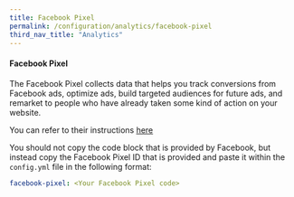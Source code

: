 ```yaml
---
title: Facebook Pixel
permalink: /configuration/analytics/facebook-pixel
third_nav_title: "Analytics"
---
```

#### Facebook Pixel
The Facebook Pixel collects data that helps you track conversions from Facebook ads, optimize ads, build targeted audiences for future ads, and remarket to people who have already taken some kind of action on your website.

You can refer to their instructions [here](https://www.facebook.com/business/help/952192354843755?id=1205376682832142)

You should not copy the code block that is provided by Facebook, but instead copy the Facebook Pixel ID that is provided and paste it within the `config.yml` file in the following format:

```yml
facebook-pixel: <Your Facebook Pixel code>
```
